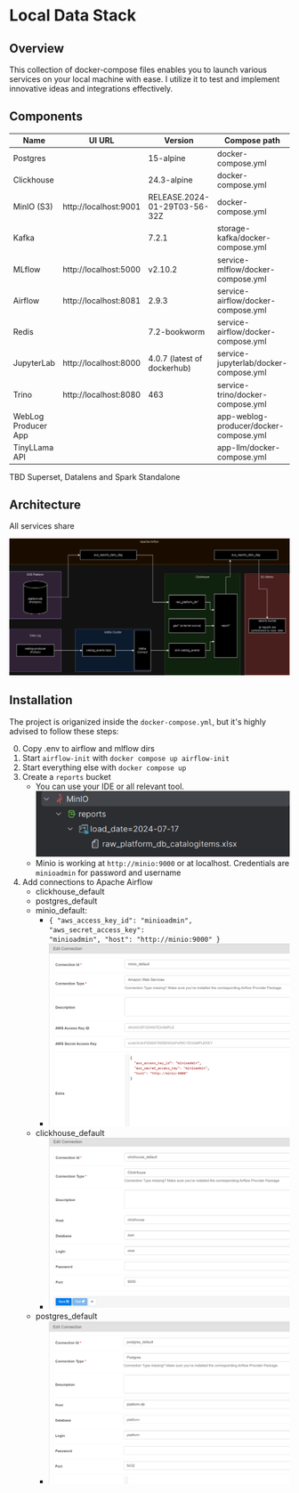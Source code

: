# Local Data Stack

## Overview

This collection of docker-compose files enables you to launch various services on your
local machine with ease.
I utilize it to test and implement innovative ideas and integrations effectively.

## Components

| Name                | UI URL                | Version                      | Compose path                           |
|---------------------|-----------------------|------------------------------|----------------------------------------|
| Postgres            |                       | 15-alpine                    | docker-compose.yml                     |
| Clickhouse          |                       | 24.3-alpine                  | docker-compose.yml                     |
| MinIO (S3)          | http://localhost:9001 | RELEASE.2024-01-29T03-56-32Z | docker-compose.yml                     |
| Kafka               |                       | 7.2.1                        | storage-kafka/docker-compose.yml       |
| MLflow              | http://localhost:5000 | v2.10.2                      | service-mlflow/docker-compose.yml      |
| Airflow             | http://localhost:8081 | 2.9.3                        | service-airflow/docker-compose.yml     |
| Redis               |                       | 7.2-bookworm                 | service-airflow/docker-compose.yml     |
| JupyterLab          | http://localhost:8000 | 4.0.7 (latest of dockerhub)  | service-jupyterlab/docker-compose.yml  |
| Trino               | http://localhost:8080 | 463                          | service-trino/docker-compose.yml       |
| WebLog Producer App |                       |                              | app-weblog-producer/docker-compose.yml |
| TinyLLama API       |                       |                              | app-llm/docker-compose.yml             |

TBD Superset, Datalens and Spark Standalone

## Architecture

All services share

![Architecrtural](/docs/architecture.png)

## Installation

The project is origanized inside the `docker-compose.yml`, but it's highly advised to follow these steps:

0. Copy .env to airflow and mlflow dirs
1. Start `airflow-init` with `docker compose up airflow-init`
2. Start everything else with `docker compose up`
3. Create a `reports` bucket
    * You can use your IDE or all relevant tool. ![bucket](/docs/create_bucket.png)
    * Minio is working at `http://minio:9000` or at localhost. Credentials are `minioadmin` for password and username
4. Add connections to Apache Airflow
    * clickhouse_default
    * postgres_default
    * minio_default:
        * <code>{
          "aws_access_key_id": "minioadmin",
          "aws_secret_access_key": "minioadmin",
          "host": "http://minio:9000"
          }</code>
        * ![minio](/docs/minio_default.png)
    * clickhouse_default
        * ![ch](/docs/clickhouse_default.png)
    * postgres_default
        * ![ch](/docs/postgres_default.png)